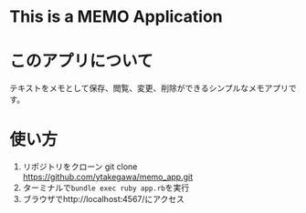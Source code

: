 # This is a MEMO Application

# このアプリについて
テキストをメモとして保存、閲覧、変更、削除ができるシンプルなメモアプリです。

# 使い方
1. リポジトリをクローン
   git clone https://github.com/ytakegawa/memo_app.git
2. ターミナルで`bundle exec ruby app.rb`を実行
3. ブラウザでhttp://localhost:4567/にアクセス



